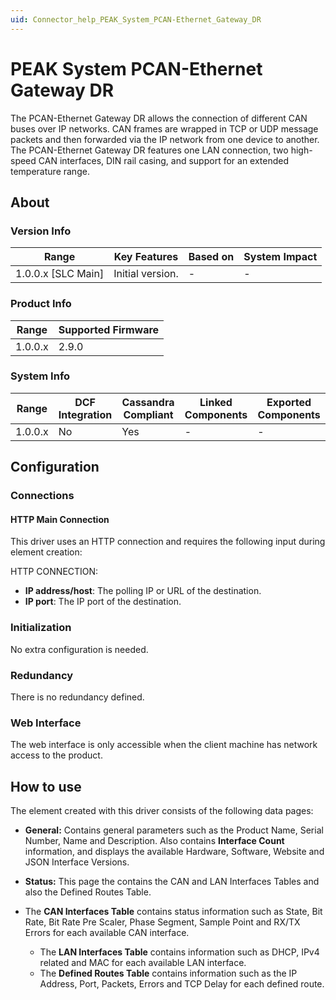 ```yaml
---
uid: Connector_help_PEAK_System_PCAN-Ethernet_Gateway_DR
---
```


# PEAK System PCAN-Ethernet Gateway DR

The PCAN-Ethernet Gateway DR allows the connection of different CAN buses over IP networks. CAN frames are wrapped in TCP or UDP message packets and then forwarded via the IP network from one device to another. The PCAN-Ethernet Gateway DR features one LAN connection, two high-speed CAN interfaces, DIN rail casing, and support for an extended temperature range.

## About

### Version Info

| **Range**            | **Key Features** | **Based on** | **System Impact** |
|----------------------|------------------|--------------|-------------------|
| 1.0.0.x \[SLC Main\] | Initial version. | \-           | \-                |

### Product Info

| **Range** | **Supported Firmware** |
|-----------|------------------------|
| 1.0.0.x   | 2.9.0                  |

### System Info

| **Range** | **DCF Integration** | **Cassandra Compliant** | **Linked Components** | **Exported Components** |
|-----------|---------------------|-------------------------|-----------------------|-------------------------|
| 1.0.0.x   | No                  | Yes                     | \-                    | \-                      |

## Configuration

### Connections

#### HTTP Main Connection

This driver uses an HTTP connection and requires the following input during element creation:

HTTP CONNECTION:

- **IP address/host**: The polling IP or URL of the destination.
- **IP port**: The IP port of the destination.

### Initialization

No extra configuration is needed.

### Redundancy

There is no redundancy defined.

### Web Interface

The web interface is only accessible when the client machine has network access to the product.

## How to use

The element created with this driver consists of the following data pages:

- **General:** Contains general parameters such as the Product Name, Serial Number, Name and Description. Also contains **Interface Count** information, and displays the available Hardware, Software, Website and JSON Interface Versions.

- **Status:** This page the contains the CAN and LAN Interfaces Tables and also the Defined Routes Table.

- The **CAN Interfaces Table** contains status information such as State, Bit Rate, Bit Rate Pre Scaler, Phase Segment, Sample Point and RX/TX Errors for each available CAN interface.
  - The **LAN Interfaces Table** contains information such as DHCP, IPv4 related and MAC for each available LAN interface.
  - The **Defined Routes Table** contains information such as the IP Address, Port, Packets, Errors and TCP Delay for each defined route.
